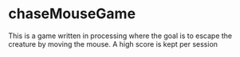 # chaseMouseGame

This is a game written in processing where the goal is to escape the creature by moving the mouse. A high score is kept per session